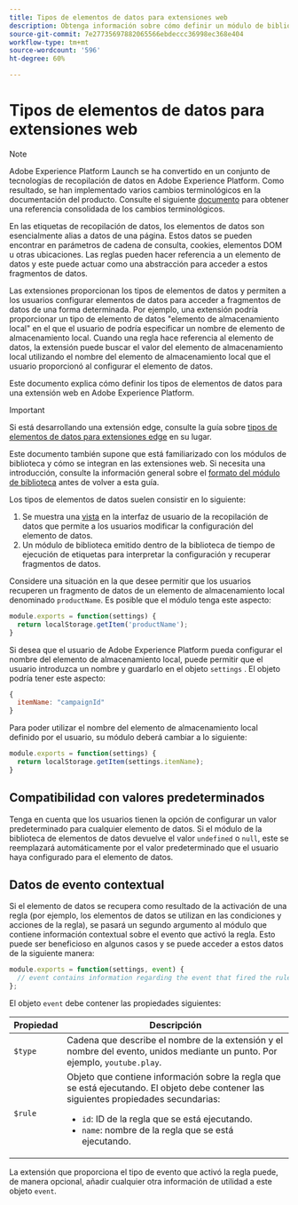 ```yaml
---
title: Tipos de elementos de datos para extensiones web
description: Obtenga información sobre cómo definir un módulo de biblioteca de tipo de elemento de datos para una extensión de etiqueta en una propiedad web.
source-git-commit: 7e27735697882065566ebdeccc36998ec368e404
workflow-type: tm+mt
source-wordcount: '596'
ht-degree: 60%

---
```


# Tipos de elementos de datos para extensiones web

>[!NOTE]
>
>Adobe Experience Platform Launch se ha convertido en un conjunto de tecnologías de recopilación de datos en Adobe Experience Platform. Como resultado, se han implementado varios cambios terminológicos en la documentación del producto. Consulte el siguiente [documento](../../term-updates.md) para obtener una referencia consolidada de los cambios terminológicos.

En las etiquetas de recopilación de datos, los elementos de datos son esencialmente alias a datos de una página. Estos datos se pueden encontrar en parámetros de cadena de consulta, cookies, elementos DOM u otras ubicaciones. Las reglas pueden hacer referencia a un elemento de datos y este puede actuar como una abstracción para acceder a estos fragmentos de datos.

Las extensiones proporcionan los tipos de elementos de datos y permiten a los usuarios configurar elementos de datos para acceder a fragmentos de datos de una forma determinada. Por ejemplo, una extensión podría proporcionar un tipo de elemento de datos &quot;elemento de almacenamiento local&quot; en el que el usuario de podría especificar un nombre de elemento de almacenamiento local. Cuando una regla hace referencia al elemento de datos, la extensión puede buscar el valor del elemento de almacenamiento local utilizando el nombre del elemento de almacenamiento local que el usuario proporcionó al configurar el elemento de datos.

Este documento explica cómo definir los tipos de elementos de datos para una extensión web en Adobe Experience Platform.

>[!IMPORTANT]
>
>Si está desarrollando una extensión edge, consulte la guía sobre [tipos de elementos de datos para extensiones edge](../edge/data-element-types.md) en su lugar.
>
>Este documento también supone que está familiarizado con los módulos de biblioteca y cómo se integran en las extensiones web. Si necesita una introducción, consulte la información general sobre el [formato del módulo de biblioteca](./format.md) antes de volver a esta guía.

Los tipos de elementos de datos suelen consistir en lo siguiente:

1. Se muestra una [vista](./views.md) en la interfaz de usuario de la recopilación de datos que permite a los usuarios modificar la configuración del elemento de datos.
2. Un módulo de biblioteca emitido dentro de la biblioteca de tiempo de ejecución de etiquetas para interpretar la configuración y recuperar fragmentos de datos.

Considere una situación en la que desee permitir que los usuarios recuperen un fragmento de datos de un elemento de almacenamiento local denominado `productName`. Es posible que el módulo tenga este aspecto:

```js
module.exports = function(settings) {
  return localStorage.getItem('productName');
}
```

Si desea que el usuario de Adobe Experience Platform pueda configurar el nombre del elemento de almacenamiento local, puede permitir que el usuario introduzca un nombre y guardarlo en el objeto `settings` . El objeto podría tener este aspecto:

```js
{
  itemName: "campaignId"
}
```

Para poder utilizar el nombre del elemento de almacenamiento local definido por el usuario, su módulo deberá cambiar a lo siguiente:

```js
module.exports = function(settings) {
  return localStorage.getItem(settings.itemName);
}
```

## Compatibilidad con valores predeterminados

Tenga en cuenta que los usuarios tienen la opción de configurar un valor predeterminado para cualquier elemento de datos. Si el módulo de la biblioteca de elementos de datos devuelve el valor `undefined` o `null`, este se reemplazará automáticamente por el valor predeterminado que el usuario haya configurado para el elemento de datos.

## Datos de evento contextual

Si el elemento de datos se recupera como resultado de la activación de una regla (por ejemplo, los elementos de datos se utilizan en las condiciones y acciones de la regla), se pasará un segundo argumento al módulo que contiene información contextual sobre el evento que activó la regla. Esto puede ser beneficioso en algunos casos y se puede acceder a estos datos de la siguiente manera:

```js
module.exports = function(settings, event) {
  // event contains information regarding the event that fired the rule
};
```

El objeto `event` debe contener las propiedades siguientes:

| Propiedad | Descripción |
| --- | --- |
| `$type` | Cadena que describe el nombre de la extensión y el nombre del evento, unidos mediante un punto. Por ejemplo, `youtube.play`. |
| `$rule` | Objeto que contiene información sobre la regla que se está ejecutando. El objeto debe contener las siguientes propiedades secundarias:<ul><li>`id`: ID de la regla que se está ejecutando.</li><li>`name`: nombre de la regla que se está ejecutando.</li></ul> |

La extensión que proporciona el tipo de evento que activó la regla puede, de manera opcional, añadir cualquier otra información de utilidad a este objeto `event`.
